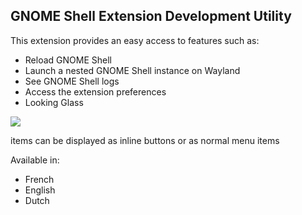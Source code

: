 ## GNOME Shell Extension Development Utility

This extension provides an easy access to features such as:

- Reload GNOME Shell
- Launch a nested GNOME Shell instance on Wayland
- See GNOME Shell logs
- Access the extension preferences
- Looking Glass

![](https://i.imgur.com/64Z2WrA.png)

items can be displayed as inline buttons or as normal menu items

Available in:

- French
- English
- Dutch

